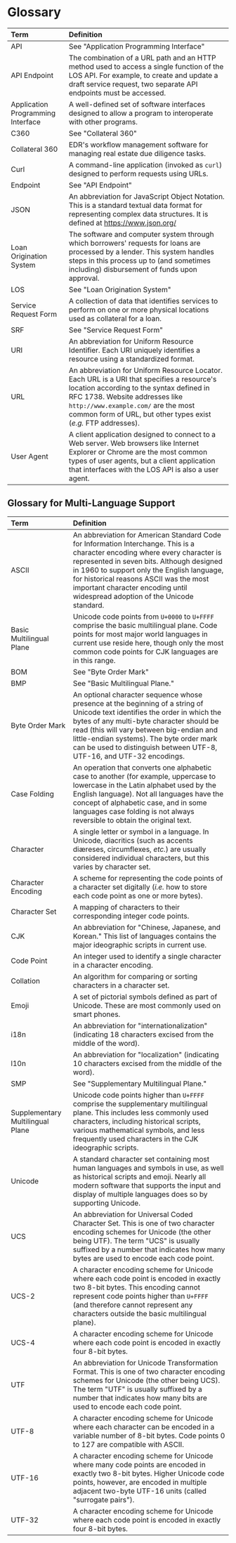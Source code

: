 # Glossary

| Term | Definition |
| :--- | :--- |
| API | See "Application Programming Interface" |
| API Endpoint | The combination of a URL path and an HTTP method used to access a single function of the LOS API. For example, to create and update a draft service request, two separate API endpoints must be accessed. | 
| Application Programming Interface | A well-defined set of software interfaces designed to allow a program to interoperate with other programs. |
| C360 | See "Collateral 360" |
| Collateral 360 | EDR's workflow management software for managing real estate due diligence tasks. |
| Curl | A command-line application (invoked as `curl`) designed to perform requests using URLs. |
| Endpoint | See "API Endpoint" |
| JSON | An abbreviation for JavaScript Object Notation. This is a standard textual data format for representing complex data structures. It is defined at https://www.json.org/ |
| Loan Origination System | The software and computer system through which borrowers' requests for loans are processed by a lender. This system handles steps in this process up to (and sometimes including) disbursement of funds upon approval. |
| LOS | See "Loan Origination System" | 
| Service Request Form | A collection of data that identifies services to perform on one or more physical locations used as collateral for a loan. |
| SRF | See "Service Request Form" |
| URI | An abbreviation for Uniform Resource Identifier. Each URI uniquely identifies a resource using a standardized format. |
| URL | An abbreviation for Uniform Resource Locator. Each URL is a URI that specifies a resource's location according to the syntax defined in RFC 1738. Website addresses like `http://www.example.com/` are the most common form of URL, but other types exist (_e.g._ FTP addresses). |
| User Agent | A client application designed to connect to a Web server. Web browsers like Internet Explorer or Chrome are the most common types of user agents, but a client application that interfaces with the LOS API is also a user agent. |

## Glossary for Multi-Language Support
| Term | Definition |
| :--- | :--- |
| ASCII | An abbreviation for American Standard Code for Information Interchange. This is a character encoding where every character is represented in seven bits. Although designed in 1960 to support only the English language, for historical reasons ASCII was the most important character encoding until widespread adoption of the Unicode standard. |
| Basic Multilingual Plane | Unicode code points from `U+0000` to `U+FFFF` comprise the basic multilingual plane. Code points for most major world languages in current use reside here, though only the most common code points for CJK languages are in this range. |
| BOM | See "Byte Order Mark" |
| BMP | See "Basic Multilingual Plane." |
| Byte Order Mark | An optional character sequence whose presence at the beginning of a string of Unicode text identifies the order in which the bytes of any multi-byte character should be read (this will vary between big-endian and little-endian systems). The byte order mark can be used to distinguish between UTF-8, UTF-16, and UTF-32 encodings. |
| Case Folding | An operation that converts one alphabetic case to another (for example, uppercase to lowercase in the Latin alphabet used by the English language). Not all languages have the concept of alphabetic case, and in some languages case folding is not always reversible to obtain the original text. |
| Character | A single letter or symbol in a language. In Unicode, diacritics (such as accents diæreses, circumflexes, _etc._) are usually considered individual characters, but this varies by character set. |
| Character Encoding | A scheme for representing the code points of a character set digitally (_i.e._ how to store each code point as one or more bytes). |
| Character Set | A mapping of characters to their corresponding integer code points. |
| CJK | An abbreviation for "Chinese, Japanese, and Korean." This list of languages contains the major ideographic scripts in current use. |
| Code Point | An integer used to identify a single character in a character encoding. |
| Collation | An algorithm for comparing or sorting characters in a character set. |
| Emoji | A set of pictorial symbols defined as part of Unicode. These are most commonly used on smart phones. |
| i18n | An abbreviation for "internationalization" (indicating 18 characters excised from the middle of the word). |
| l10n | An abbreviation for "localization" (indicating 10 characters excised from the middle of the word). |
| SMP | See "Supplementary Multilingual Plane." |
| Supplementary Multilingual Plane | Unicode code points higher than `U+FFFF` comprise the supplementary multilingual plane. This includes less commonly used characters, including historical scripts, various mathematical symbols, and less frequently used characters in the CJK ideographic scripts. |
| Unicode | A standard character set containing most human languages and symbols in use, as well as historical scripts and emoji. Nearly all modern software that supports the input and display of multiple languages does so by supporting Unicode. |
| UCS | An abbreviation for Universal Coded Character Set. This is one of two character encoding schemes for Unicode (the other being UTF). The term "UCS" is usually suffixed by a number that indicates how many bytes are used to encode each code point. |
| UCS-2 | A character encoding scheme for Unicode where each code point is encoded in exactly two 8-bit bytes. This encoding cannot represent code points higher than `U+FFFF` (and therefore cannot represent any characters outside the basic multilingual plane). |
| UCS-4 | A character encoding scheme for Unicode where each code point is encoded in exactly four 8-bit bytes. |
| UTF | An abbreviation for Unicode Transformation Format. This is one of two character encoding schemes for Unicode (the other being UCS). The term "UTF" is usually suffixed by a number that indicates how many bits are used to encode each code point. | 
| UTF-8 | A character encoding scheme for Unicode where each character can be encoded in a variable number of 8-bit bytes. Code points 0 to 127 are compatible with ASCII. |
| UTF-16 | A character encoding scheme for Unicode where many code points are encoded in exactly two 8-bit bytes. Higher Unicode code points, however, are encoded in multiple adjacent two-byte UTF-16 units (called "surrogate pairs"). |
| UTF-32 | A character encoding scheme for Unicode where each code point is encoded in exactly four 8-bit bytes. |